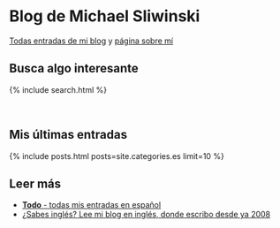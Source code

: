 # Blog de Michael Sliwinski

[Todas entradas de mi blog](/es/todo) y [página sobre mí](/es/sobremi)

## Busca algo interesante

{% include search.html %}

<br>

## Mis últimas entradas

{% include posts.html posts=site.categories.es limit=10 %}

## Leer más

* [**Todo** - todas mis entradas en español](/es/todo/)
* [¿Sabes inglés? Lee mi blog en inglés, donde escribo desde ya 2008](/archive)
